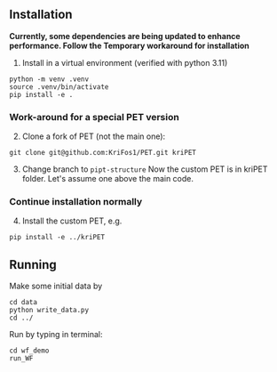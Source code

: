## Installation

**Currently, some dependencies are being updated to enhance performance. Follow the Temporary workaround for installation**
1. Install in a virtual environment (verified with python 3.11)
```
python -m venv .venv
source .venv/bin/activate
pip install -e .
```
### Work-around for a special PET version
2. Clone a fork of PET (not the main one): 
```
git clone git@github.com:KriFos1/PET.git kriPET
```
3. Change branch to `pipt-structure`
Now the custom PET is in kriPET folder. Let's assume one above the main code.
### Continue installation normally

4. Install the custom PET, e.g.
```
pip install -e ../kriPET
```

## Running
Make some initial data by

```
cd data
python write_data.py
cd ../
```

Run by typing in terminal:

```
cd wf_demo
run_WF
```
